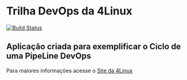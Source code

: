 # Trilha DevOps da 4Linux

<!-- Altere a Flag abaixo com sua URL do Travis -->
[![Build Status](https://travis-ci.com/alexsantos762/DevOpsLab-HelloWorld.svg?branch=master)](https://travis-ci.com/alexsantos762/DevOpsLab-HelloWorld)

## Aplicação criada para exemplificar o Ciclo de uma PipeLine DevOps


Para maiores informações acesse o [Site da 4Linux](https://www.4linux.com.br/cursos/devops)
